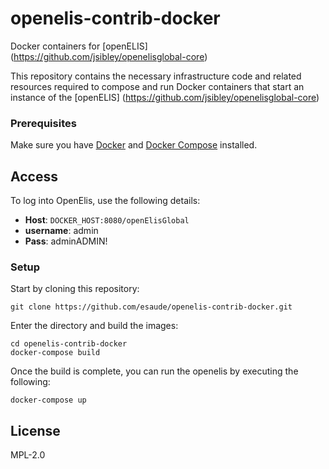 # openelis-contrib-docker
Docker containers for [openELIS] (https://github.com/jsibley/openelisglobal-core)

This repository contains the necessary infrastructure code and related resources required to compose and run Docker containers that start an instance of the [openELIS] (https://github.com/jsibley/openelisglobal-core)

### Prerequisites

Make sure you have [Docker](https://docs.docker.com/) and [Docker Compose](https://docs.docker.com/compose/install/) installed.

## Access

To log into OpenElis, use the following details:

* **Host**: `DOCKER_HOST:8080/openElisGlobal`
* **username**: admin
* **Pass**: adminADMIN!

### Setup

Start by cloning this repository:

````
git clone https://github.com/esaude/openelis-contrib-docker.git
````
Enter the directory and build the images:

````
cd openelis-contrib-docker
docker-compose build

````
Once the build is complete, you can run the openelis by executing the following:
````
docker-compose up
````

## License

MPL-2.0